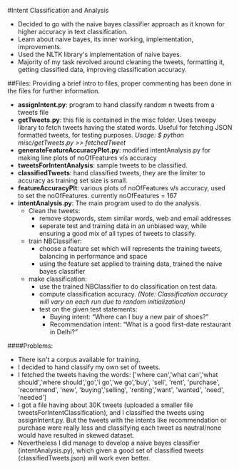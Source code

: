 #Intent Classification and Analysis
- Decided to go with the naive bayes classifier approach as it known for higher accuracy in text classification.
- Learn about naive bayes, its inner working, implementation, improvements.
- Used the NLTK library's implementation of naive bayes.
- Majority of my task revolved around cleaning the tweets, formatting it, getting classified data, improving classification accuracy.

##Files:
Providing a brief intro to files, proper commenting has been done in the files for further information.
- **assignIntent.py**: program to hand classify random n tweets from a tweets file
- **getTweets.py**: this file is contained in the misc folder. Uses tweepy library to fetch tweets having the stated words. Useful for fetching JSON formatted tweets, for testing purposes.
    *Usage: $ python misc/getTweets.py >> fetchedTweet*
- **generateFeatureAccuracyPlot.py**: modified intentAnalysis.py for making line plots of noOfFeatures v/s accuracy
- **tweetsForIntentAnalysis**: sample tweets to be classified.
- **classifiedTweets**: hand classified tweets, they are the limiter to accuracy as training set size is small.
- **featureAccuracyPlt**: various plots of noOfFeatures v/s accuracy, used to set the noOfFeatures. currently noOfFeatures = 167
- **intentAnalysis.py**: The main program used to do the analysis.
  - Clean the tweets:
      - remove stopwords, stem similar words, web and email addresses
      - seperate test and training data in an unbiased way, while ensuring a good mix of all types of tweets to classify. 
  - train NBClassifier:
      - choose a feature set which will represents the training tweets, balancing in performance and space
      - using the feature set applied to training data, trained the naive bayes classifier
  - make classification:
      - use the trained NBClassifier to do classification on test data.
      - compute classification accuracy. *(Note: Classification accuracy will vary on each run due to random initialization)*
      - test on the given test statements:
        - Buying intent: “Where can I buy a new pair of shoes?”
        - Recommendation intent: “What is a good first-date restaurant in Delhi?”

####Problems:
- There isn't a corpus available for training.
- I decided to hand classify my own set of tweets. 
- I fetched the tweets having the words: ['where can','what can','what should','where should','go','i go','we go','buy', 'sell', 'rent', 'purchase', 'recommend', 'new', 'buying','selling', 'renting','want', 'wanted', 'need', 'needed']
- I got a file having about 30K tweets (uploaded a smaller file tweetsForIntentClassification), and I classified the tweets using assignIntent.py. But the tweets with the intents like recommendation or purchase were really less and classifying each tweet as nautral/none would have resulted in skewed dataset.
- Nevertheless I did manage to develop a naive bayes classifier (intentAnalysis.py), which given a good set of classified tweets (classifiedTweets.json) will work even better.
